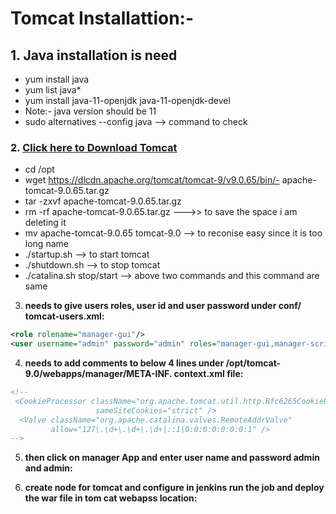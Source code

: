 # Tomcat Installattion:-

## 1. Java installation is need
- yum install java
- yum list java*
- yum install java-11-openjdk java-11-openjdk-devel
- Note:- java version should be 11
- sudo alternatives --config java --> command to check

### 2. [Click here to Download Tomcat](https://tomcat.apache.org/download-90.cgi)
   
   - cd /opt
   - wget https://dlcdn.apache.org/tomcat/tomcat-9/v9.0.65/bin/- apache-tomcat-9.0.65.tar.gz
   - tar -zxvf apache-tomcat-9.0.65.tar.gz
   - rm -rf apache-tomcat-9.0.65.tar.gz --->> to save the space i am deleting it 
   - mv apache-tomcat-9.0.65  tomcat-9.0 --> to reconise easy since it is too long name 
   - ./startup.sh --> to start tomcat
   - ./shutdown.sh --> to stop tomcat
   - ./catalina.sh stop/start --> above two commands and this command are same 



3. **needs to give users roles, user id and user password under   conf/ tomcat-users.xml:**
```xml
<role rolename="manager-gui"/>
<user username="admin" password="admin" roles="manager-gui,manager-script,manager-jmx,manager-status"/>
```


4. **needs to add comments to below 4 lines under /opt/tomcat-9.0/webapps/manager/META-INF. context.xml file:**  
```xml
<!--
 <CookieProcessor className="org.apache.tomcat.util.http.Rfc6265CookieProcessor"
                   sameSiteCookies="strict" />
  <Valve className="org.apache.catalina.valves.RemoteAddrValve"
         allow="127\.\d+\.\d+\.\d+|::1|0:0:0:0:0:0:0:1" />
-->
```

5.  **then click on manager App and enter user name and password
    admin and admin:** 

6. **create node for tomcat and configure in jenkins 
   run the job and deploy the war file in tom cat webapss location:** 

   
